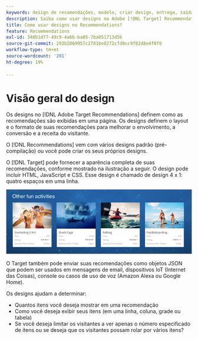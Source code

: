 ```yaml
---
keywords: design de recomendações, modelo, criar design, entrega, saída
description: Saiba como usar designs no Adobe [!DNL Target] Recommendations para definir como as recomendações são exibidas em uma página (1X4, 1X6, 2X2, etc).
title: Como usar designs no Recommendations?
feature: Recommendations
exl-id: 348b1d77-49c9-4a6b-ba85-7ba051713d5b
source-git-commit: 293b2869957c2781be8272cfd0cc9f82d8e4f0f0
workflow-type: tm+mt
source-wordcount: '201'
ht-degree: 19%

---
```


# Visão geral do design

Os designs no [!DNL Adobe Target Recommendations] definem como as recomendações são exibidas em uma página. Os designs definem o layout e o formato de suas recomendações para melhorar o envolvimento, a conversão e a receita do visitante.

O [!DNL Recommendations] vem com vários designs padrão (pré-compilação) ou você pode criar os seus próprios designs.

O [!DNL Target] pode fornecer a aparência completa de suas recomendações, conforme mostrado na ilustração a seguir. O design pode incluir HTML, JavaScript e CSS. Esse design é chamado de design 4 x 1: quatro espaços em uma linha.

![imagem velocity_example](assets/velocity_example.png)

O Target também pode enviar suas recomendações como objetos JSON que podem ser usados em mensagens de email, dispositivos IoT (Internet das Coisas), console ou casos de uso de voz (Amazon Alexa ou Google Home).

Os designs ajudam a determinar:

* Quantos itens você deseja mostrar em uma recomendação
* Como você deseja exibir seus itens (em uma linha, coluna, grade ou tabela)
* Se você deseja limitar os visitantes a ver apenas o número especificado de itens ou se deseja que os visitantes possam rolar por vários itens?

